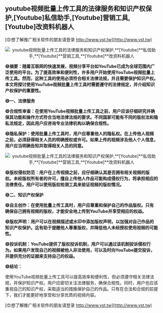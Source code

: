 ## **youtube视频批量上传工具的法律服务和知识产权保护,**[Youtube]**私信助手,**[Youtube]**营销工具,**[Youtube]**改资料机器人**

[😍想了解推广相关软件的朋友请登录 http://www.vst.tw](http://www.vst.tw)

 <center><img src="https://vst.tw/MP4/tuiguang/png/1.png" alt="youtube视频批量上传工具的法律服务和知识产权保护,**[Youtube]**私信助手,**[Youtube]**营销工具,**[Youtube]**改资料机器人"></center>

**😄摘要：随着互联网的快速发展，视频分享平台如YouTube已成为全球范围内广泛使用的平台。为了提高效率和便利性，许多用户开始使用YouTube视频批量上传工具。然而，这种工具的使用必须符合相关法律法规，并且需要保护知识产权。本文将探讨使用YouTube视频批量上传工具时需要遵守的法律规定，并介绍知识产权保护的重要性。**

**😄一、法律服务**

**😄合规性审查：在使用YouTube视频批量上传工具之前，用户应该仔细研究并确保其功能和操作方式符合当地法律法规的要求。不同国家可能有不同的版权法和隐私法规定，因此用户应咨询专业法律机构以确保合规性。**

**😄隐私保护：使用批量上传工具时，用户应尊重他人的隐私权。在上传他人视频之前，必须获得相关人员的明确授权或许可。如果上传的视频涉及他人个人信息，用户应当明确告知并取得相关人员的同意。**

 <center><img src="https://vst.tw/MP4/tuiguang/png/6.png" alt="youtube视频批量上传工具的法律服务和知识产权保护,**[Youtube]**私信助手,**[Youtube]**营销工具,**[Youtube]**改资料机器人"></center>

**😄版权侵权防范：用户在上传视频之前，应仔细确认其是否拥有相关视频的版权。未经版权所有者的许可，擅自上传他人作品可能构成侵权行为，将承担相应的法律责任。用户可以使用版权检测工具来验证视频的版权情况。**

**😄二、知识产权保护**

**😄自主创作：在使用批量上传工具时，用户应尊重和保护自己的作品版权。只有确保自己拥有视频的版权，才能安全地上传到YouTube并享受相应的权益。**

**😄版权声明：用户可以在视频描述或水印中添加版权声明，以加强对自己作品的知识产权保护。这有助于提醒他人尊重版权，并降低他人未经授权使用视频的可能性。**

**😄投诉机制：YouTube提供了版权投诉机制，用户可以通过该机制投诉侵权行为。如果用户发现自己的视频被他人非法使用，可以及时向YouTube提交投诉，并提供充分的证据来支持自己的权益。**

**😄结论：**

使用YouTube视频批量上传工具可以提高效率和便利性，但必须遵守相关法律法规，并保护知识产权。用户应密切关注法律服务，确保合规性。同时，用户也应该重视自己的知识产权，采取适当的措施保护自己的作品。只有在合法和合规的前提下，我们才能更好地享受和分享优质的视频内容。

[😍想了解推广相关软件的朋友请登录 http://www.vst.tw](http://www.vst.tw)




